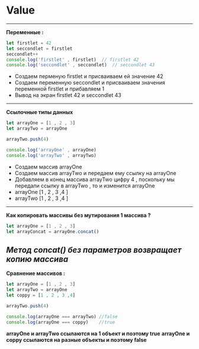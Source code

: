 # Value
---
**Переменные :**
```javascript
let firstlet = 42
let seccondlet = firstlet
seccondlet++
console.log('firstlet' , firstlet)  // firstlet 42
console.log('seccondlet' , seccondlet)  // seccondlet 43  
```
* Создаем перменую firstlet и присваиваем ей значение 42
* Создаем переменную seccondlet и присваиваем значения переменной firstlet и прибавляем 1 
* Вывод на экран firstlet 42 и seccondlet 43
---

**Ссылочные типы данных**

```javascript
let arrayOne = [1 , 2 , 3]
let arrayTwo = arrayOne

arrayTwo.push(4)

console.log('arrayOne' , arrayOne)
console.log('arrayTwo' , arrayTwo)
```

* Создаем массив arrayOne
* Создаем массив arrayTwo и передаем ему ссылку на arrayOne 
* Добавляем в конец массива arrayTwo цифру 4 , поскольку мы передали ссылку в arrayTwo ,  то и изменится arrayOne
* arrayOne [1 , 2 , 3 ,4 ]
* arrayTwo [1 , 2 , 3 ,4 ]
---

**Как копировать массивы без мутирования 1 массива ?**

```javascript
let arrayOne = [1 , 2 , 3]
let arrayConcat = arrayOne.concat()
```
*Метод concat() без параметров возвращает копию массива*
---

**Сравнение массивов :**

```javascript
let arrayOne = [1 , 2 , 3]
let arrayTwo = arrayOne
let coppy = [1 , 2 , 3 ,4]

arrayTwo.push(4)

console.log(arrayOne === arrayTwo) //false
console.log(arrayOne === coppy)    //true
```
**arrayOne и arrayTwo ссылаются на 1 объект и  поэтому true**
**arrayOne и coppy ссылаются на разные объекты и поэтому false**